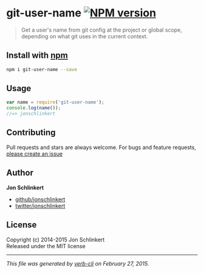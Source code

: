 # git-user-name [![NPM version](https://badge.fury.io/js/git-user-name.svg)](http://badge.fury.io/js/git-user-name)

> Get a user's name from git config at the project or global scope, depending on what git uses in the current context.

## Install with [npm](npmjs.org)

```bash
npm i git-user-name --save
```

## Usage

```js
var name = require('git-user-name');
console.log(name());
//=> jonschlinkert
```

## Contributing
Pull requests and stars are always welcome. For bugs and feature requests, [please create an issue](https://github.com/jonschlinkert/git-user-name/issues)

## Author

**Jon Schlinkert**
 
+ [github/jonschlinkert](https://github.com/jonschlinkert)
+ [twitter/jonschlinkert](http://twitter.com/jonschlinkert) 

## License
Copyright (c) 2014-2015 Jon Schlinkert  
Released under the MIT license

***

_This file was generated by [verb-cli](https://github.com/assemble/verb-cli) on February 27, 2015._
